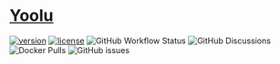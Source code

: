 # [Yoolu](https://www.yoolu.cn)

[![version](https://img.shields.io/npm/v/oh-vue-icons.svg?style=flat-square)](https://img.shields.io/github/package-json/v/yoolu-cn/blog)
[![license](https://img.shields.io/badge/License-MIT-green?style=flat-square)](LICENSE)
![GitHub Workflow Status](https://img.shields.io/github/workflow/status/yoolu-cn/blog/dockerCI)
![GitHub Discussions](https://img.shields.io/github/discussions/yoolu-cn/blog)
![Docker Pulls](https://img.shields.io/docker/pulls/yoolu/blog)
![GitHub issues](https://img.shields.io/github/issues/yoolu-cn/blog)

